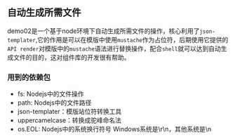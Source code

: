 ## 自动生成所需文件
demo02是一个基于node环境下自动生成所需文件的操作，核心利用了`json-templater`,它的作用是可以在模版中使用`mustache`作为占位符，后期使用它提供的`API render`对模版中的`mustache`语法进行替换操作，配合`shell`就可以达到自动生成文件的目的，这对组件库的开发很有帮助。  

### 用到的依赖包
+ fs: Nodejs中的文件操作
+ path: Nodejs中的文件路径
+ json-templater：模版站位符转换工具
+ uppercamelcase：转换成驼峰命名法
+ os.EOL: Nodejs中的系统换行符号 Windows系统是\r\n，其他系统是\n
